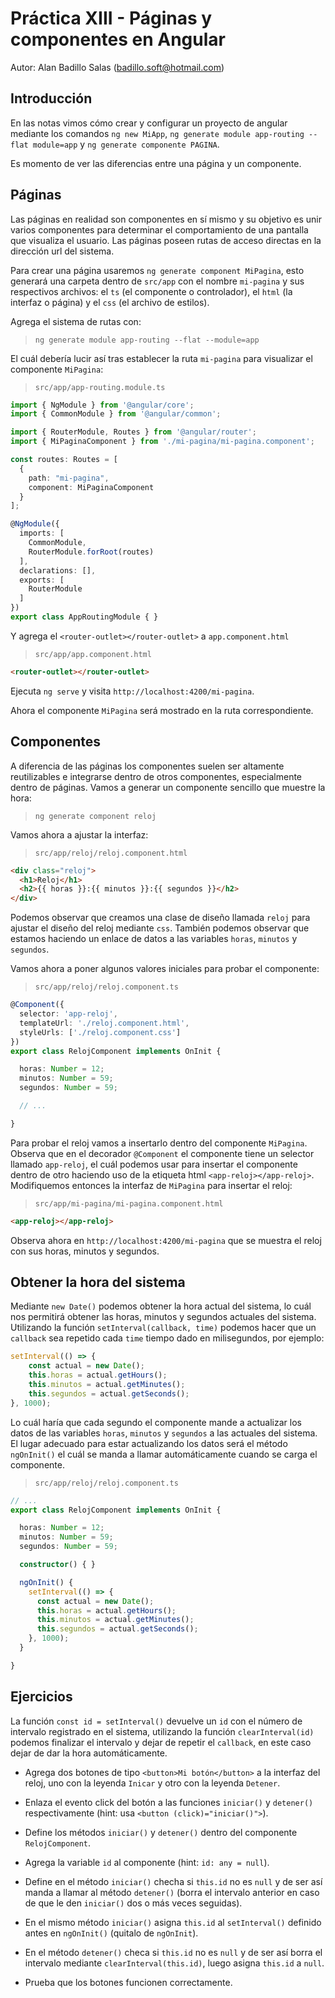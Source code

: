 # Práctica XIII - Páginas y componentes en Angular

Autor: Alan Badillo Salas (badillo.soft@hotmail.com)

## Introducción

En las notas vimos cómo crear y configurar un proyecto de angular mediante los comandos `ng new MiApp`, `ng generate module app-routing --flat module=app` y `ng generate componente PAGINA`.

Es momento de ver las diferencias entre una página y un componente.

## Páginas

Las páginas en realidad son componentes en sí mismo y su objetivo es unir varios componentes para determinar el comportamiento de una pantalla que visualiza el usuario. Las páginas poseen rutas de acceso directas en la dirección url del sistema.

Para crear una página usaremos `ng generate component MiPagina`, esto generará una carpeta dentro de `src/app` con el nombre `mi-pagina` y sus respectivos archivos: el `ts` (el componente o controlador), el `html` (la interfaz o página) y el `css` (el archivo de estilos).

Agrega el sistema de rutas con:

> `ng generate module app-routing --flat --module=app`

El cuál debería lucir así tras establecer la ruta `mi-pagina` para visualizar el componente `MiPagina`:

> `src/app/app-routing.module.ts`

~~~ts
import { NgModule } from '@angular/core';
import { CommonModule } from '@angular/common';

import { RouterModule, Routes } from '@angular/router';
import { MiPaginaComponent } from './mi-pagina/mi-pagina.component';

const routes: Routes = [
  {
    path: "mi-pagina",
    component: MiPaginaComponent
  }
];

@NgModule({
  imports: [
    CommonModule,
    RouterModule.forRoot(routes)
  ],
  declarations: [],
  exports: [
    RouterModule
  ]
})
export class AppRoutingModule { }
~~~

Y agrega el `<router-outlet></router-outlet>` a `app.component.html`

> `src/app/app.component.html`

~~~html
<router-outlet></router-outlet>
~~~

Ejecuta `ng serve` y visita `http://localhost:4200/mi-pagina`.

Ahora el componente `MiPagina` será mostrado en la ruta correspondiente.

## Componentes

A diferencia de las páginas los componentes suelen ser altamente reutilizables e integrarse dentro de otros componentes, especialmente dentro de páginas. Vamos a generar un componente sencillo que muestre la hora:

> `ng generate component reloj`

Vamos ahora a ajustar la interfaz:

> `src/app/reloj/reloj.component.html`

~~~html
<div class="reloj">
  <h1>Reloj</h1>
  <h2>{{ horas }}:{{ minutos }}:{{ segundos }}</h2>
</div>
~~~

Podemos observar que creamos una clase de diseño llamada `reloj` para ajustar el diseño del reloj mediante `css`. También podemos observar que estamos haciendo un enlace de datos a las variables `horas`, `minutos` y `segundos`.

Vamos ahora a poner algunos valores iniciales para probar el componente:

> `src/app/reloj/reloj.component.ts`

~~~ts
@Component({
  selector: 'app-reloj',
  templateUrl: './reloj.component.html',
  styleUrls: ['./reloj.component.css']
})
export class RelojComponent implements OnInit {

  horas: Number = 12;
  minutos: Number = 59;
  segundos: Number = 59;

  // ...

}
~~~

Para probar el reloj vamos a insertarlo dentro del componente `MiPagina`. Observa que en el decorador `@Component` el componente tiene un selector llamado `app-reloj`, el cuál podemos usar para insertar el componente dentro de otro haciendo uso de la etiqueta html `<app-reloj></app-reloj>`. Modifiquemos entonces la interfaz de `MiPagina` para insertar el reloj:

> `src/app/mi-pagina/mi-pagina.component.html`

~~~html
<app-reloj></app-reloj>
~~~

Observa ahora en `http://localhost:4200/mi-pagina` que se muestra el reloj con sus horas, minutos y segundos.

## Obtener la hora del sistema

Mediante `new Date()` podemos obtener la hora actual del sistema, lo cuál nos permitirá obtener las horas, minutos y segundos actuales del sistema. Utilizando la función `setInterval(callback, time)` podemos hacer que un `callback` sea repetido cada `time` tiempo dado en milisegundos, por ejemplo:

~~~ts
setInterval(() => {
    const actual = new Date();
    this.horas = actual.getHours();
    this.minutos = actual.getMinutes();
    this.segundos = actual.getSeconds();
}, 1000);
~~~

Lo cuál haría que cada segundo el componente mande a actualizar los datos de las variables `horas`, `minutos` y `segundos` a las actuales del sistema. El lugar adecuado para estar actualizando los datos será el método `ngOnInit()` el cuál se manda a llamar automáticamente cuando se carga el componente.

> `src/app/reloj/reloj.component.ts`

~~~ts
// ...
export class RelojComponent implements OnInit {

  horas: Number = 12;
  minutos: Number = 59;
  segundos: Number = 59;

  constructor() { }

  ngOnInit() {
    setInterval(() => {
      const actual = new Date();
      this.horas = actual.getHours();
      this.minutos = actual.getMinutes();
      this.segundos = actual.getSeconds();
    }, 1000);
  }

}
~~~

## Ejercicios

La función `const id = setInterval()` devuelve un `id` con el número de intervalo registrado en el sistema, utilizando la función `clearInterval(id)` podemos finalizar el intervalo y dejar de repetir el `callback`, en este caso dejar de dar la hora automáticamente.

* Agrega dos botones de tipo `<button>Mi botón</button>` a la interfaz del reloj, uno con la leyenda `Inicar` y otro con la leyenda `Detener`.

* Enlaza el evento click del botón a las funciones `iniciar()` y `detener()` respectivamente (hint: usa `<button (click)="iniciar()">`).

* Define los métodos `iniciar()` y `detener()` dentro del componente `RelojComponent`.

* Agrega la variable `id` al componente (hint: `id: any = null`).

*  Define en el método `iniciar()` checha si `this.id` no es `null` y de ser así manda a llamar al método `detener()` (borra el intervalo anterior en caso de que le den `iniciar()` dos o más veces seguidas).

* En el mismo método `iniciar()` asigna `this.id` al `setInterval()` definido antes en `ngOnInit()` (quitalo de `ngOnInit`).

* En el método `detener()` checa si `this.id` no es `null` y de ser así borra el intervalo mediante `clearInterval(this.id)`, luego asigna `this.id` a `null`.

* Prueba que los botones funcionen correctamente.